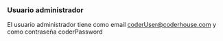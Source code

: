 

### Usuario administrador

El usuario administrador tiene como email coderUser@coderhouse.com y como contraseña coderPassword
